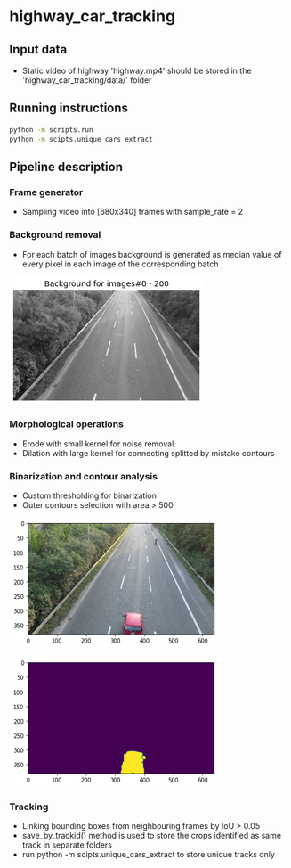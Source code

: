# highway_car_tracking

## Input data 
- Static video of highway 'highway.mp4' should be stored in the 'highway_car_tracking/data/' folder

## Running instructions
```bash
python -m scripts.run
python -m scipts.unique_cars_extract
``` 

## Pipeline description 

### Frame generator 
- Sampling video into [680x340] frames with sample_rate = 2

### Background removal 
- For each batch of images background is generated as median value of every pixel in each image of the corresponding batch

![Alt text](/misc/background.png "Background example") 


### Morphological operations
- Erode with small kernel for noise removal. 
- Dilation with large kernel for connecting splitted by mistake contours

### Binarization and contour analysis 
- Custom thresholding for binarization 
- Outer contours selection with area > 500

![Alt text](/misc/car.png "Frame example") 

![Alt text](/misc/mask.png "Mask example") 



### Tracking 
- Linking bounding boxes from neighbouring frames by IoU > 0.05 
- save_by_trackid() method is used to store the crops identified as same track in separate folders 
- run python -m scipts.unique_cars_extract to store unique tracks only





